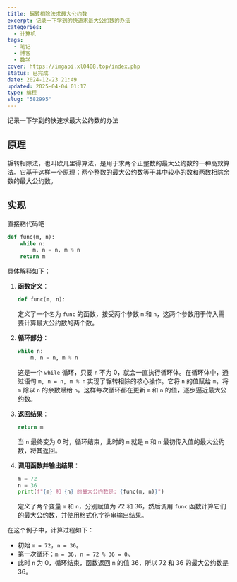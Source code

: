 ```yaml
---
title: 辗转相除法求最大公约数
excerpt: 记录一下学到的快速求最大公约数的办法
categories:
  - 计算机
tags:
  - 笔记
  - 博客
  - 数学
cover: https://imgapi.xl0408.top/index.php
status: 已完成
date: 2024-12-23 21:49
updated: 2025-04-04 01:17
type: 编程
slug: "582995"
---
```


记录一下学到的快速求最大公约数的办法
<!--more-->
## 原理
辗转相除法，也叫欧几里得算法，是用于求两个正整数的最大公约数的一种高效算法。它基于这样一个原理：两个整数的最大公约数等于其中较小的数和两数相除余数的最大公约数。
## 实现
直接粘代码吧
```python
def func(m, n):
    while n:
        m, n = n, m % n
    return m
```
具体解释如下：
1. **函数定义**：
	```python
    def func(m, n):
    ```
	定义了一个名为 `func` 的函数，接受两个参数 `m` 和 `n`，这两个参数用于传入需要计算最大公约数的两个数。

2. **循环部分**：
	```python
    while n:
        m, n = n, m % n
    ```
	这是一个 `while` 循环，只要 `n` 不为 0，就会一直执行循环体。在循环体中，通过语句 `m, n = n, m % n` 实现了辗转相除的核心操作。它将 `n` 的值赋给 `m`，将 `m` 除以 `n` 的余数赋给 `n`。这样每次循环都在更新 `m` 和 `n` 的值，逐步逼近最大公约数。

3. **返回结果**：
	```python
    return m
    ```
	当 `n` 最终变为 0 时，循环结束，此时的 `m` 就是 `m` 和 `n` 最初传入值的最大公约数，将其返回。

4. **调用函数并输出结果**：
	```python
    m = 72
    n = 36
    print(f"{m} 和 {n} 的最大公约数是: {func(m, n)}")
    ```
	定义了两个变量 `m` 和 `n`，分别赋值为 72 和 36，然后调用 `func` 函数计算它们的最大公约数，并使用格式化字符串输出结果。

在这个例子中，计算过程如下：
- 初始 `m = 72`，`n = 36`。
- 第一次循环：`m = 36`，`n = 72 % 36 = 0`。
- 此时 `n` 为 0，循环结束，函数返回 `m` 的值 36，所以 72 和 36 的最大公约数是 36。

